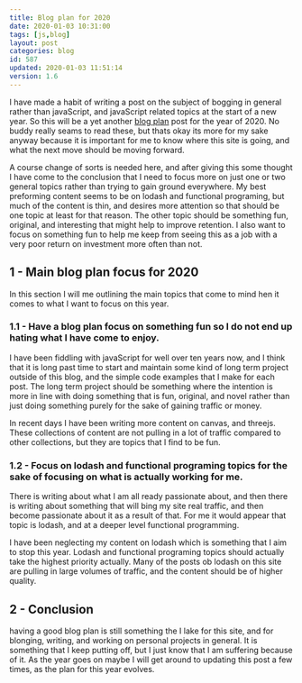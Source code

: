 ```yaml
---
title: Blog plan for 2020
date: 2020-01-03 10:31:00
tags: [js,blog]
layout: post
categories: blog
id: 587
updated: 2020-01-03 11:51:14
version: 1.6
---
```


I have made a habit of writing a post on the subject of bogging in general rather than javaScript, and javaScript related topics at the start of a new year. So this will be a yet another [blog plan](http://www.getspokal.com/the-practical-guide-to-creating-a-blogging-strategy-that-actually-works/) post for the year of 2020. No buddy really seams to read these, but thats okay its more for my sake anyway because it is important for me to know where this site is going, and what the next move should be moving forward.

A course change of sorts is needed here, and after giving this some thought I have come to the conclusion that I need to focus more on just one or two general topics rather than trying to gain ground everywhere. My best preforming content seems to be on lodash and functional programing, but much of the content is thin, and desires more attention so that should be one topic at least for that reason. The other topic should be something fun, original, and interesting that might help to improve retention. I also want to focus on something fun to help me keep from seeing this as a job with a very poor return on investment more often than not.

<!-- more -->

## 1 - Main blog plan focus for 2020

In this section I will me outlining the main topics that come to mind hen it comes to what I want to focus on this year.
### 1.1 - Have a blog plan focus on something fun so I do not end up hating what I have come to enjoy.

I have been fiddling with javaScript for well over ten years now, and I think that it is long past time to start and maintain some kind of long term project outside of this blog, and the simple code examples that I make for each post. The long term project should be something where the intention is more in line with doing something that is fun, original, and novel rather than just doing something purely for the sake of gaining traffic or money.

In recent days I have been writing more content on canvas, and threejs. These collections of content are not pulling in a lot of traffic compared to other collections, but they are topics that I find to be fun.

### 1.2 - Focus on lodash and functional programing topics for the sake of focusing on what is actually working for me.

There is writing about what I am all ready passionate about, and then there is writing about something that will bing my site real traffic, and then become passionate about it as a result of that. For me it would appear that topic is lodash, and at a deeper level functional programming.

I have been neglecting my content on lodash which is something that I aim to stop this year. Lodash and functional programing topics should actually take the highest priority actually. Many of the posts ob lodash on this site are pulling in large volumes of traffic, and the content should be of higher quality.

## 2 - Conclusion

having a good blog plan is still something the I lake for this site, and for blonging, writing, and working on personal projects in general. It is something that I keep putting off, but I just know that I am suffering because of it. As the year goes on maybe I will get around to updating this post a few times, as the plan for this year evolves.